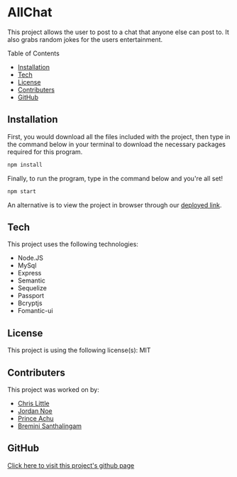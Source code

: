 # AllChat

This project allows the user to post to a chat that anyone else can post to. It also grabs random jokes for the users entertainment.
        
Table of Contents
* [Installation](#Installation)
* [Tech](#Tech)
* [License](#License)
* [Contributers](#Contributers)
* [GitHub](#Github)
        
## Installation
First, you would download all the files included with the project, then type in the command below in your terminal to download the necessary packages required for this program.

```sh
npm install
```

 Finally, to run the program, type in the command below and you're all set!

 ```sh
 npm start
 ```
 
 An alternative is to view the project in browser through our [deployed link](https://project2ru.herokuapp.com/login).
## Tech
This project uses the following technologies:
* Node.JS
* MySql
* Express
* Semantic
* Sequelize
* Passport
* Bcryptjs
* Fomantic-ui

## License
This project is using the following license(s): MIT

## Contributers
This project was worked on by:
* [Chris Little](https://github.com/Undeadmatrix/) 
* [Jordan Noe](https://github.com/Spicymelange/)
* [Prince Achu](https://github.com/princeachu/)
* [Bremini Santhalingam](https://github.com/minirutgersbc0321/)
        
## GitHub
[Click here to visit this project's github page](https://github.com/Undeadmatrix/Project2)
